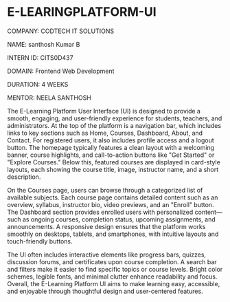 # E-LEARINGPLATFORM-UI
COMPANY: CODTECH IT SOLUTIONS

NAME: santhosh Kumar B

INTERN ID: CITS0D437

DOMAIN: Frontend Web Development

DURATION: 4 WEEKS

MENTOR: NEELA SANTHOSH

The E-Learning Platform User Interface (UI) is designed to provide a smooth, engaging, and user-friendly experience for students, teachers, and administrators. At the top of the platform is a navigation bar, which includes links to key sections such as Home, Courses, Dashboard, About, and Contact. For registered users, it also includes profile access and a logout button. The homepage typically features a clean layout with a welcoming banner, course highlights, and call-to-action buttons like "Get Started" or "Explore Courses." Below this, featured courses are displayed in card-style layouts, each showing the course title, image, instructor name, and a short description.

On the Courses page, users can browse through a categorized list of available subjects. Each course page contains detailed content such as an overview, syllabus, instructor bio, video previews, and an "Enroll" button. The Dashboard section provides enrolled users with personalized content—such as ongoing courses, completion status, upcoming assignments, and announcements. A responsive design ensures that the platform works smoothly on desktops, tablets, and smartphones, with intuitive layouts and touch-friendly buttons.

The UI often includes interactive elements like progress bars, quizzes, discussion forums, and certificates upon course completion. A search bar and filters make it easier to find specific topics or course levels. Bright color schemes, legible fonts, and minimal clutter enhance readability and focus. Overall, the E-Learning Platform UI aims to make learning easy, accessible, and enjoyable through thoughtful design and user-centered features.


